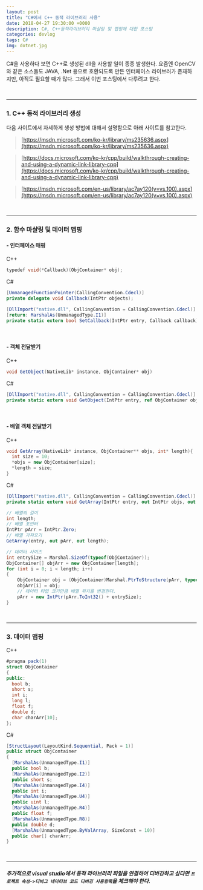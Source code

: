 ```yaml
---
layout: post
title: "C#에서 C++ 동적 라이브러리 사용"
date: 2018-04-27 19:30:00 +0000
description: C#, C++동적라이브러리 마샬링 및 맵핑에 대한 포스팅
categories: devlog
tags: C#
img: dotnet.jpg
---
```


C#을 사용하다 보면 C++로 생성된 dll을 사용할 일이 종종 발생한다. 요즘엔 OpenCV와 같은 소스들도 JAVA, .Net 용으로 호환되도록 만든 인터페이스 라이브러가 존재하지만, 아직도 필요할 때가 많다. 그래서 이번 포스팅에서 다루려고 한다.

<br>

___

### 1. C++ 동적 라이브러리 생성

다음 사이트에서 자세하게 생성 방법에 대해서 설명함으로 아래 사이트를 참고한다.
>[https://msdn.microsoft.com/ko-kr/library/ms235636.aspx](https://msdn.microsoft.com/ko-kr/library/ms235636.aspx)

>[https://docs.microsoft.com/ko-kr/cpp/build/walkthrough-creating-and-using-a-dynamic-link-library-cpp](https://docs.microsoft.com/ko-kr/cpp/build/walkthrough-creating-and-using-a-dynamic-link-library-cpp)

>[https://msdn.microsoft.com/en-us/library/ac7ay120(v=vs.100).aspx](https://msdn.microsoft.com/en-us/library/ac7ay120(v=vs.100).aspx)

<br>

___

### 2. 함수 마샬링 및 데이터 맵핑

#### - 인터페이스 매핑
C++
```csharp
typedef void(*Callback)(ObjContainer* obj);
```

C#
```csharp
[UnmanagedFunctionPointer(CallingConvention.Cdecl)]
private delegate void Callback(IntPtr objects);

[DllImport("native.dll", CallingConvention = CallingConvention.Cdecl)]
[return: MarshalAs(UnmanagedType.I1)]
private static extern bool SetCallback(IntPtr entry, Callback callback);
```

<br>

#### - 객체 전달받기
C++
```csharp
void GetObject(NativeLib* instance, ObjContainer* obj)
```

C#
```csharp
[DllImport("native.dll", CallingConvention = CallingConvention.Cdecl)]
private static extern void GetObject(IntPtr entry, ref ObjContainer obj);
```

<br>

#### - 배열 객체 전달받기
C++
```csharp
void GetArray(NativeLib* instance, ObjContainer** objs, int* length){
  int size = 10;
  *objs = new ObjContainer[size];
  *length = size;
}
```

C#
```csharp
[DllImport("native.dll", CallingConvention = CallingConvention.Cdecl)]
private static extern void GetArray(IntPtr entry, out IntPtr objs, out int length);
```

```csharp
// 배열의 길이
int length;
// 배열 포인터
IntPtr pArr = IntPtr.Zero;
// 배열 가져오기
GetArray(entry, out pArr, out length);

// 데이터 사이즈
int entrySize = Marshal.SizeOf(typeof(ObjContainer));
ObjContainer[] objArr = new ObjContainer[length];
for (int i = 0; i < length; i++)
{
    ObjContainer obj = (ObjContainer)Marshal.PtrToStructure(pArr, typeof(Obj));
    objArr[i] = obj;
    // 데이터 타입 크기만큼 배열 위치를 변경한다.
    pArr = new IntPtr(pArr.ToInt32() + entrySize);
}
```

<br>

___

### 3. 데이터 맵핑
C++
```csharp
#pragma pack(1)
struct ObjContainer
{
public:
  bool b;
  short s;
  int i;
  long l;
  float f;
  double d;
  char charArr[10];
};
```

C#
```csharp
[StructLayout(LayoutKind.Sequential, Pack = 1)]
public struct ObjContainer
{
  [MarshalAs(UnmanagedType.I1)]
  public bool b;
  [MarshalAs(UnmanagedType.I2)]
  public short s;
  [MarshalAs(UnmanagedType.I4)]
  public int i;
  [MarshalAs(UnmanagedType.U4)]
  public uint l;
  [MarshalAs(UnmanagedType.R4)]
  public float f;
  [MarshalAs(UnmanagedType.R8)]
  public double d;
  [MarshalAs(UnmanagedType.ByValArray, SizeConst = 10)]
  public char[] charArr;
}
```

<br>

___

##### 추가적으로 visual studio에서 동적 라이브러리 파일을 연결하여 디버깅하고 싶다면 `프로젝트 속성->디버그 네이티브 코드 디버깅 사용항목`을 체크해야 한다.
